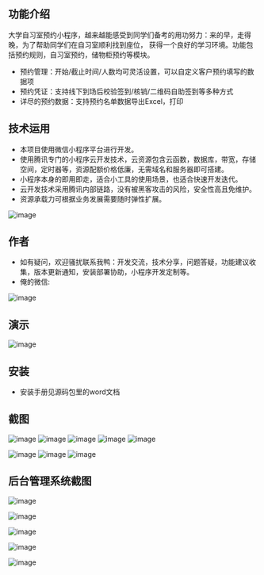 ## 功能介绍 
    
大学自习室预约小程序，越来越能感受到同学们备考的用功努力：来的早，走得晚，为了帮助同学们在自习室顺利找到座位，
获得一个良好的学习环境。功能包括预约规则，自习室预约，储物柜预约等模块。

- 预约管理：开始/截止时间/人数均可灵活设置，可以自定义客户预约填写的数据项
- 预约凭证：支持线下到场后校验签到/核销/二维码自助签到等多种方式
- 详尽的预约数据：支持预约名单数据导出Excel，打印
 

## 技术运用
- 本项目使用微信小程序平台进行开发。
- 使用腾讯专门的小程序云开发技术，云资源包含云函数，数据库，带宽，存储空间，定时器等，资源配额价格低廉，无需域名和服务器即可搭建。
- 小程序本身的即用即走，适合小工具的使用场景，也适合快速开发迭代。
- 云开发技术采用腾讯内部链路，没有被黑客攻击的风险，安全性高且免维护。
- 资源承载力可根据业务发展需要随时弹性扩展。  

![image](https://user-images.githubusercontent.com/102336587/160039288-570f956e-4d18-4e59-9d9d-b5783d7c0d8e.png)

## 作者
- 如有疑问，欢迎骚扰联系我鸭：开发交流，技术分享，问题答疑，功能建议收集，版本更新通知，安装部署协助，小程序开发定制等。
- 俺的微信:

 ![image](https://user-images.githubusercontent.com/102336587/160039300-bb8d3f7b-9d04-4507-95d2-ae1bc2ebd9d7.png)




## 演示
 
![image](https://user-images.githubusercontent.com/102336587/160039293-13217db7-e7b5-4fdc-b723-be6dafda010d.png)
 

## 安装

- 安装手册见源码包里的word文档




## 截图
 ![image](https://user-images.githubusercontent.com/102336587/160039322-6aea084b-b800-4afd-84cc-3a53c1c22a6e.png)
![image](https://user-images.githubusercontent.com/102336587/160039326-8b1e336c-44f1-49c2-bfc2-f82d905d6a0d.png)
![image](https://user-images.githubusercontent.com/102336587/160039333-5a038973-32ae-4683-b106-26da34722b1f.png)
![image](https://user-images.githubusercontent.com/102336587/160039339-38d4ff0b-df5c-4859-b4eb-cb1f5607090f.png)
![image](https://user-images.githubusercontent.com/102336587/160039350-63d0387f-5d3a-475b-b32b-6df7e0e22242.png)

![image](https://user-images.githubusercontent.com/102336587/160039365-b57a6cae-1b13-475e-81e8-5929c6d5c3d9.png)
![image](https://user-images.githubusercontent.com/102336587/160039372-026e5b38-9d43-4beb-97fa-1c4ff0494773.png)
![image](https://user-images.githubusercontent.com/102336587/160039377-9de4a4a5-4ddb-41fe-a941-c4a4cb061dfb.png)


## 后台管理系统截图
 
![image](https://user-images.githubusercontent.com/102336587/160039386-66dba051-99dd-4433-b213-bcafad961b0b.png)

![image](https://user-images.githubusercontent.com/102336587/160039399-4bac6237-6ebd-42c4-99c5-08cb98c2fd81.png)

![image](https://user-images.githubusercontent.com/102336587/160039404-3efd1f5e-cc36-4619-ab1f-94210eb00c78.png)

![image](https://user-images.githubusercontent.com/102336587/160039410-7873a163-5ed9-4318-aba7-9697b2fc2d51.png)

![image](https://user-images.githubusercontent.com/102336587/160039419-c139588f-db03-4a3b-a0fe-ffd9fcba7b3a.png)



